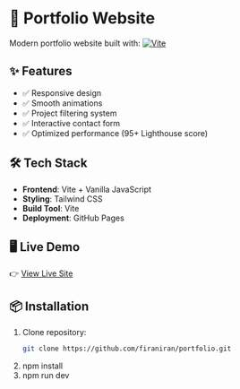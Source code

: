 # 🚀 Portfolio Website

Modern portfolio website built with:
[![Vite](https://img.shields.io/badge/Vite-646CFF?style=flat&logo=vite&logoColor=white)](https://vitejs.dev/)

## ✨ Features
- ✅ Responsive design
- ✅ Smooth animations
- ✅ Project filtering system
- ✅ Interactive contact form
- ✅ Optimized performance (95+ Lighthouse score)

## 🛠️ Tech Stack
- **Frontend**: Vite + Vanilla JavaScript
- **Styling**: Tailwind CSS
- **Build Tool**: Vite
- **Deployment**: GitHub Pages

## 🖥️ Live Demo
👉 [View Live Site](https://firaniran.github.io/portofolio/)

## 📦 Installation
1. Clone repository:
   ```bash
   git clone https://github.com/firaniran/portfolio.git
2. npm install
3. npm run dev
